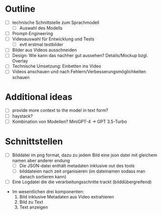# Outline

- [ ] technische Schnittstelle zum Sprachmodell
  - [ ] Auswahl des Modells
- [ ] Prompt-Engineering
- [ ] Videoauswahl für Entwicklung und Tests
  - [ ] evtl erstmal testbilder
- [ ] Bilder aus Videos ausschneiden
- [ ] Design: Wie kann das nachher gut aussehen? Details/Mockup bzgl. Overlay
- [ ] Technische Umsetzung: Einbetten ins Video
- [ ] Videos anschauen und nach Fehlern/Verbesserungsmöglichkeiten schauen

# Additional ideas
- [ ] provide more context to the model in text form?
- [ ] haystack?
- [ ] Kombination von Modellen? MiniGPT-4 -> GPT 3.5-Turbo

# Schnittstellen
- [ ] Bilddatei im png format, dazu zu jedem Bild eine json datei mit gleichem namen aber anderer endung
  - [ ] Die JSON-datei enthält metadaten inklusive out des tools
  - [ ] bilddateien nach zeit organisieren (im dateinamen sodass man danach sortieren kann)
- [ ] Eine Logdatei die die verarbeitungsschritte trackt (bilddübergreifend)
- Im wesentlichen drei komponenten:
  1. Bild inklusive Metadaten aus Video extrahieren
  2. Bild zu Text
  3. Text anzeigen